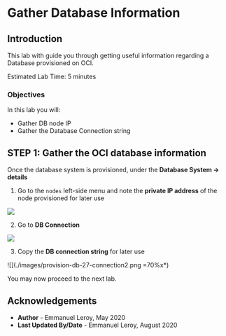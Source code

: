 # Gather Database Information

## Introduction

This lab with guide you through getting useful information regarding a Database provisioned on OCI.

Estimated Lab Time: 5 minutes

### Objectives

In this lab you will:

- Gather DB node IP
- Gather the Database Connection string


## **STEP 1:** Gather the OCI database information

Once the database system is provisioned, under the **Database System -> details**

1. Go to the `nodes` left-side menu and note the **private IP address** of the node provisioned for later use

  ![](./images/provision-db-26-nodeip.png)

2. Go to **DB Connection** 

  ![](./images/provision-db-27-connection.png)

3. Copy the **DB connection string** for later use

  ![](./images/provision-db-27-connection2.png =70%x*)

You may now proceed to the next lab.

## Acknowledgements

 - **Author** - Emmanuel Leroy, May 2020
 - **Last Updated By/Date** - Emmanuel Leroy, August 2020
